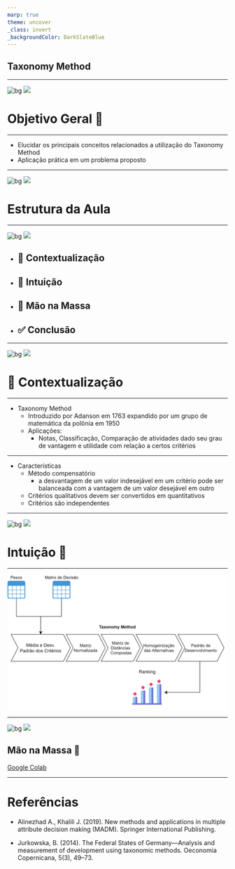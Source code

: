 ```yaml
---
marp: true
theme: uncover
_class: invert
_backgroundColor: DarkSlateBlue
---
```

<!-- 
header: 'IME - Instituto Militar de Engenharia'
footer: 'Apresentação: Lorran Santos Rodrigues | Email: lorran.rodr@gmail.com | Professor: Dr. Marcos dos Santos' 
-->
## Taxonomy Method

---
<!-- 
header: ''
footer: '' 
-->
![bg](darkslateblue)
![](white)
# Objetivo Geral 🎯
---
* Elucidar os principais conceitos relacionados a utilização do Taxonomy Method
* Aplicação prática em um problema proposto
---
![bg](darkslateblue)
![](white)
# Estrutura da Aula
---
![bg](#dd6e42)
![](white)
- ## 📝 Contextualização
- ## :abacus: Intuição
- ## 🧠 Mão na Massa
- ## ✅ Conclusão

---
![bg](darkslateblue)
![](white)
# 📝 Contextualização

---
<!-- footer: '' -->
* Taxonomy Method
     * Introduzido por Adanson em 1763 expandido por um grupo de matemática da polônia em 1950
     * Aplicações:
        - Notas, Classificação, Comparação de atividades dado seu grau de vantagem e utilidade com relação a certos critérios

---
* Características
    * Método compensatório
        - a desvantagem de um valor indesejável em um critério pode ser balanceada com a vantagem de um valor desejável em outro
    * Critérios qualitativos devem ser convertidos em quantitativos
    * Critérios são independentes


---
![bg](darkslateblue)
![](white)

# Intuição 🧮

---
![w:800](taxonomy.png)

---
![bg](darkslateblue)
![](white)
## Mão na Massa 🧠

[Google Colab](https://colab.research.google.com/drive/1XmA268k0YMuDARerL8MCDJknd0Ddcg01?usp=sharing)

---
<style scoped>
section {
  font-size: 20px;
}
</style>
# Referências

* Alinezhad A., Khalili J. (2019). New methods and applications in multiple attribute decision making (MADM). Springer International Publishing.

*  Jurkowska, B. (2014). The Federal States of Germany—Analysis and measurement of
development using taxonomic methods. Oeconomia Copernicana, 5(3), 49–73.
